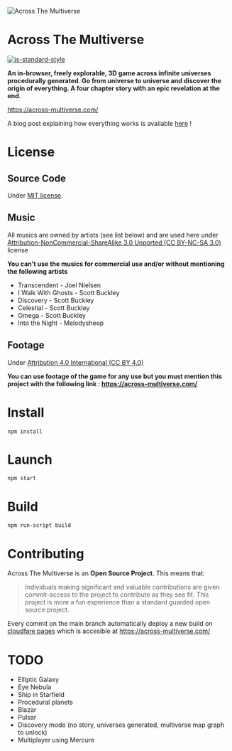 ![Across The Multiverse](https://across-multiverse.com/preview.jpg)

# Across The Multiverse
[![js-standard-style](https://img.shields.io/badge/code%20style-standard-brightgreen.svg?style=flat)](https://standardjs.com/)

**An in-browser, freely explorable, 3D game across infinite universes procedurally generated.
Go from universe to universe and discover the origin of everything.
A four chapter story with an epic revelation at the end.**

https://across-multiverse.com/


A blog post explaining how everything works is available [here](https://www.jesuisundev.com/en/i-built-the-entire-universe-in-javascript/) !

# License


## Source Code

Under [MIT license](https://opensource.org/licenses/MIT).

## Music

All musics are owned by artists (see list below) and are used here under 
[Attribution-NonCommercial-ShareAlike 3.0 Unported (CC BY-NC-SA 3.0)](https://creativecommons.org/licenses/by-nc-sa/3.0/) license


**You can't use the musics for commercial use and/or without mentioning the following artists**

- Transcendent - Joel Nielsen
- I Walk With Ghosts - Scott Buckley
- Discovery - Scott Buckley
- Celestial - Scott Buckley
- Omega - Scott Buckley
- Into the Night - Melodysheep

## Footage

Under [Attribution 4.0 International (CC BY 4.0)](https://creativecommons.org/licenses/by/4.0/)

**You can use footage of the game for any use but you must mention this project with the following link : https://across-multiverse.com/**

# Install

```
npm install
```

# Launch

```
npm start
```

# Build

```
npm run-script build
```

# Contributing

Across The Multiverse is an **Open Source Project**. This means that:

> Individuals making significant and valuable contributions are given commit-access to the project to contribute as they see fit. This project is more a fun experience than a standard guarded open source project.

Every commit on the main branch automatically deploy a new build on [cloudfare pages](https://pages.cloudflare.com/) which is accesible at https://across-multiverse.com/

# TODO

- Elliptic Galaxy
- Eye Nebula
- Ship in Starfield
- Procedural planets
- Blazar
- Pulsar
- Discovery mode (no story, universes generated, multiverse map graph to unlock)
- Multiplayer using Mercure
